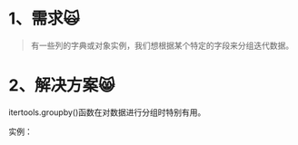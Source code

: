 # 1、需求🙀

> 有一些列的字典或对象实例，我们想根据某个特定的字段来分组迭代数据。

# 2、解决方案😸

itertools.groupby\(\)函数在对数据进行分组时特别有用。

实例：

```

```



